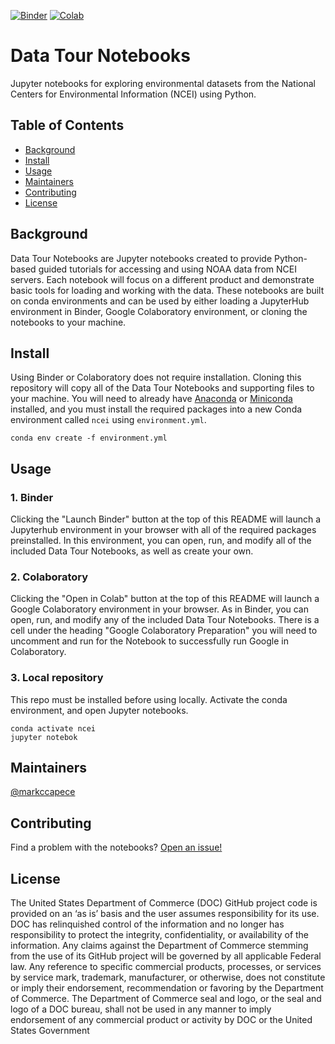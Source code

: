 [![Binder](https://mybinder.org/badge_logo.svg)](https://mybinder.org/v2/gh/NCEI-NOAAGov/data-tour-notebooks/master) [![Colab](https://colab.research.google.com/assets/colab-badge.svg)](https://colab.research.google.com/github/NCEI-NOAAGov/data-tour-notebooks)
# Data Tour Notebooks
Jupyter notebooks for exploring environmental datasets from the National Centers for Environmental Information (NCEI) using Python.

## Table of Contents
- [Background](#background)
- [Install](#install)
- [Usage](#usage)
- [Maintainers](#maintainers)
- [Contributing](#contributing)
- [License](#license)

## Background
Data Tour Notebooks are Jupyter notebooks created to provide Python-based guided tutorials for accessing and using NOAA data from NCEI servers. Each notebook will focus on a different product and demonstrate basic tools for loading and working with the data. These notebooks are built on conda environments and can be used by either loading a JupyterHub environment in Binder, Google Colaboratory environment, or cloning the notebooks to your machine.

## Install
Using Binder or Colaboratory does not require installation. Cloning this repository will copy all of the Data Tour Notebooks and supporting files to your machine. You will need to already have [Anaconda](https://www.anaconda.com/) or [Miniconda](https://docs.conda.io/en/latest/miniconda.html) installed, and you must install the required packages into a new Conda environment called `ncei` using `environment.yml`.
```
conda env create -f environment.yml
``` 

## Usage
### 1. Binder
Clicking the "Launch Binder" button at the top of this README will launch a Jupyterhub environment in your browser with all of the required packages preinstalled. In this environment, you can open, run, and modify all of the included Data Tour Notebooks, as well as create your own.
### 2. Colaboratory
Clicking the "Open in Colab" button at the top of this README will launch a Google Colaboratory environment in your browser. As in Binder, you can open, run, and modify any of the included Data Tour Notebooks. There is a cell under the heading "Google Colaboratory Preparation" you will need to uncomment and run for the Notebook to successfully run Google in Colaboratory.

### 3. Local repository
This repo must be installed before using locally. Activate the conda environment, and open Jupyter notebooks.
 ```
conda activate ncei
jupyter notebok
``` 

## Maintainers
[@markccapece](https://github.com/markccapece)

## Contributing
Find a problem with the notebooks? [Open an issue!](https://github.com/NCEI-NOAAGov/data-tour-notebooks/issues/new)

## License
The United States Department of Commerce (DOC) GitHub project code is provided on an ‘as is’ basis and the user assumes responsibility for its use. DOC has relinquished control of the information and no longer has responsibility to protect the integrity, confidentiality, or availability of the information. Any claims against the Department of Commerce stemming from the use of its GitHub project will be governed by all applicable Federal law. Any reference to specific commercial products, processes, or services by service mark, trademark, manufacturer, or otherwise, does not constitute or imply their endorsement, recommendation or favoring by the Department of Commerce. The Department of Commerce seal and logo, or the seal and logo of a DOC bureau, shall not be used in any manner to imply endorsement of any commercial product or activity by DOC or the United States Government
